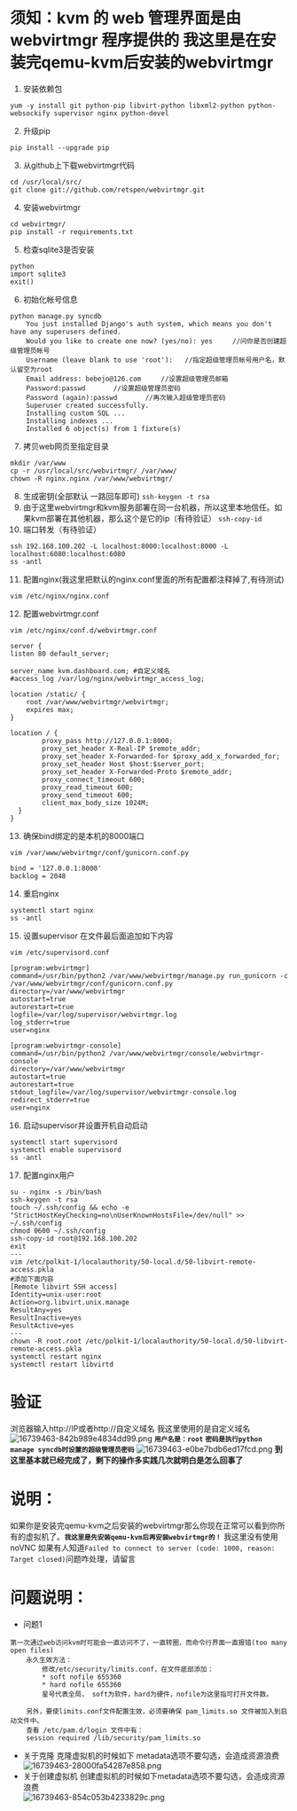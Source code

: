 # 须知：kvm 的 web 管理界面是由 webvirtmgr 程序提供的 我这里是在安装完qemu-kvm后安装的webvirtmgr
1. 安装依赖包
```
yum -y install git python-pip libvirt-python libxml2-python python-websockify supervisor nginx python-devel
```
2. 升级pip
```
pip install --upgrade pip
```
3. 从github上下载webvirtmgr代码
```
cd /usr/local/src/
git clone git://github.com/retspen/webvirtmgr.git
```
4. 安装webvirtmgr
```
cd webvirtmgr/
pip install -r requirements.txt
```
5. 检查sqlite3是否安装
```
python
import sqlite3
exit()
```
6. 初始化帐号信息
```
python manage.py syncdb
	You just installed Django's auth system, which means you don't have any superusers defined.
	Would you like to create one now? (yes/no): yes     //问你是否创建超级管理员帐号
	Username (leave blank to use 'root'):   //指定超级管理员帐号用户名，默认留空为root
	Email address: bebejo@126.com     //设置超级管理员邮箱
	Password:passwd       //设置超级管理员密码
	Password (again):passwd       //再次输入超级管理员密码
	Superuser created successfully.
	Installing custom SQL ...
	Installing indexes ...
	Installed 6 object(s) from 1 fixture(s)
```
7. 拷贝web网页至指定目录
```
mkdir /var/www
cp -r /usr/local/src/webvirtmgr/ /var/www/
chown -R nginx.nginx /var/www/webvirtmgr/
```
8. 生成密钥(全部默认 一路回车即可)
`ssh-keygen -t rsa`
9. 由于这里webvirtmgr和kvm服务部署在同一台机器，所以这里本地信任。如果kvm部署在其他机器，那么这个是它的ip（有待验证）
`ssh-copy-id`
10. 端口转发（有待验证）
```
ssh 192.168.100.202 -L localhost:8000:localhost:8000 -L localhost:6080:localhost:6080
ss -antl 
```
11. 配置nginx(我这里把默认的nginx.conf里面的所有配置都注释掉了,有待测试)
```
vim /etc/nginx/nginx.conf
```
12. 配置webvirtmgr.conf
```
vim /etc/nginx/conf.d/webvirtmgr.conf 

server {
listen 80 default_server;

server_name kvm.dashboard.com; #自定义域名
#access_log /var/log/nginx/webvirtmgr_access_log;

location /static/ {
    root /var/www/webvirtmgr/webvirtmgr;
    expires max;
}

location / {
        proxy_pass http://127.0.0.1:8000;
        proxy_set_header X-Real-IP $remote_addr;
        proxy_set_header X-Forwarded-for $proxy_add_x_forwarded_for;
        proxy_set_header Host $host:$server_port;
        proxy_set_header X-Forwarded-Proto $remote_addr;
        proxy_connect_timeout 600;
        proxy_read_timeout 600;
        proxy_send_timeout 600;
        client_max_body_size 1024M;
  }
}
```
13. 确保bind绑定的是本机的8000端口
```
vim /var/www/webvirtmgr/conf/gunicorn.conf.py

bind = '127.0.0.1:8000'
backlog = 2048
```
14. 重启nginx
```
systemctl start nginx 
ss -antl
```
15. 设置supervisor 在文件最后面追加如下内容
```
vim /etc/supervisord.conf

[program:webvirtmgr]
command=/usr/bin/python2 /var/www/webvirtmgr/manage.py run_gunicorn -c /var/www/webvirtmgr/conf/gunicorn.conf.py
directory=/var/www/webvirtmgr
autostart=true
autorestart=true
logfile=/var/log/supervisor/webvirtmgr.log
log_stderr=true
user=nginx

[program:webvirtmgr-console]
command=/usr/bin/python2 /var/www/webvirtmgr/console/webvirtmgr-console
directory=/var/www/webvirtmgr
autostart=true
autorestart=true
stdout_logfile=/var/log/supervisor/webvirtmgr-console.log
redirect_stderr=true
user=nginx
```
16. 启动supervisor并设置开机自动启动
```
systemctl start supervisord
systemctl enable supervisord
ss -antl 
```
17. 配置nginx用户
```
su - nginx -s /bin/bash
ssh-keygen -t rsa
touch ~/.ssh/config && echo -e "StrictHostKeyChecking=no\nUserKnownHostsFile=/dev/null" >> ~/.ssh/config
chmod 0600 ~/.ssh/config
ssh-copy-id root@192.168.100.202
exit
---
vim /etc/polkit-1/localauthority/50-local.d/50-libvirt-remote-access.pkla
#添加下面内容
[Remote libvirt SSH access]
Identity=unix-user:root
Action=org.libvirt.unix.manage
ResultAny=yes
ResultInactive=yes
ResultActive=yes
---
chown -R root.root /etc/polkit-1/localauthority/50-local.d/50-libvirt-remote-access.pkla
systemctl restart nginx
systemctl restart libvirtd
```
# 验证 
浏览器输入http://IP或者http://自定义域名
我这里使用的是自定义域名
![16739463-842b989e4834dd99.png](https://i.loli.net/2020/02/12/dbWpjT5EJfOotHB.png)
**`用户名是：root`**
**`密码是执行python manage syncdb时设置的超级管理员密码`**
![16739463-e0be7bdb6ed17fcd.png](https://i.loli.net/2020/02/12/ByZs4f9ctNbCOUi.png)
**到这里基本就已经完成了，剩下的操作多实践几次就明白是怎么回事了**
# 说明：
如果你是安装完qemu-kvm之后安装的webvirtmgr那么你现在正常可以看到你所有的虚拟机了。**`我这里是先安装qemu-kvm后再安装webvirtmgr的！`**
我这里没有使用noVNC
如果有人知道`Failed to connect to server (code: 1000, reason: Target closed)`问题咋处理，请留言
# 问题说明：
- 问题1 
```
第一次通过web访问kvm时可能会一直访问不了，一直转圈，而命令行界面一直报错(too many open files)
	永久生效方法：
		修改/etc/security/limits.conf，在文件底部添加：
		* soft nofile 655360
		* hard nofile 655360
		星号代表全局， soft为软件，hard为硬件，nofile为这里指可打开文件数。
	 
	另外，要使limits.conf文件配置生效，必须要确保 pam_limits.so 文件被加入到启动文件中。
	查看 /etc/pam.d/login 文件中有：
	session required /lib/security/pam_limits.so
```
- 关于克隆
克隆虚拟机的时候如下 metadata选项不要勾选，会造成资源浪费 \
![16739463-28000fa54287e858.png](https://i.loli.net/2020/02/12/FgckBhvwqxymUPO.png)
- 关于创建虚拟机
创建虚拟机的时候如下metadata选项不要勾选，会造成资源浪费 \
![16739463-854c053b4233829c.png](https://i.loli.net/2020/02/12/3H1G8PINuM5CsX4.png)


